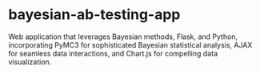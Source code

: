 # bayesian-ab-testing-app
Web application that leverages Bayesian methods, Flask, and Python, incorporating PyMC3 for sophisticated Bayesian statistical analysis, AJAX for seamless data interactions, and Chart.js for compelling data visualization.
